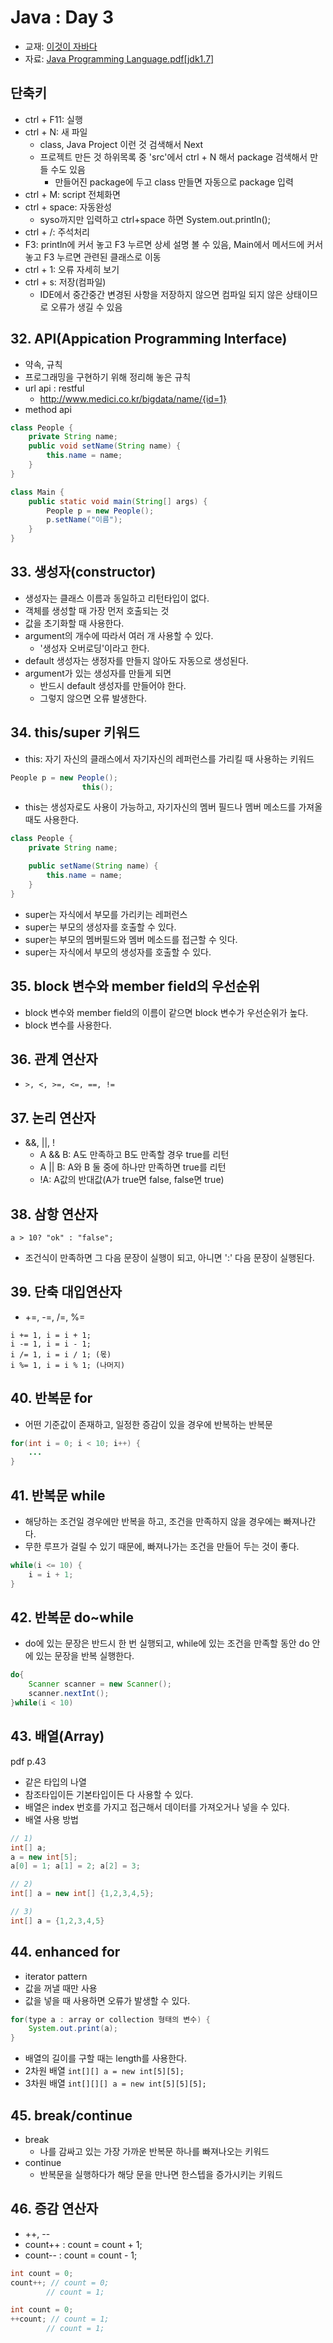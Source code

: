 # Java : Day 3

- 교재: [이것이 자바다](http://book.interpark.com/product/BookDisplay.do?_method=detail&sc.prdNo=232651697&gclid=CjwKCAiAu9vwBRAEEiwAzvjq-5c0OG19ExoqlBGND0CjxeH3adV_MU0-flqhkAncVknu1FSAH9g6ORoCi6cQAvD_BwE)
- 자료: [Java Programming Language.pdf[jdk1.7]](https://github.com/ek-koh/medici_bigdata/blob/master/Java/%5BJDK7%5D%20Java%20Programming%20Language.pdf)


## 단축키
- ctrl + F11: 실행
- ctrl + N: 새 파일
    + class, Java Project 이런 것 검색해서 Next
    + 프로젝트 만든 것 하위목록 중 'src'에서 ctrl + N 해서 package 검색해서 만들 수도 있음
        + 만들어진 package에 두고 class 만들면 자동으로 package 입력
- ctrl + M: script 전체화면
- ctrl + space: 자동완성
    + syso까지만 입력하고 ctrl+space 하면 System.out.println();
- ctrl + /: 주석처리
- F3: println에 커서 놓고 F3 누르면 상세 설명 볼 수 있음, Main에서 메서드에 커서 놓고 F3 누르면 관련된 클래스로 이동
- ctrl + 1: 오류 자세히 보기
- ctrl + s: 저장(컴파일)
    + IDE에서 중간중간 변경된 사항을 저장하지 않으면 컴파일 되지 않은 상태이므로 오류가 생길 수 있음


## 32. API(Appication Programming Interface)
- 약속, 규칙
- 프로그래밍을 구현하기 위해 정리해 놓은 규칙
- url api : restful
    + http://www.medici.co.kr/bigdata/name/{id=1}
- method api
```java
class People {
    private String name;
    public void setName(String name) {
        this.name = name;
    }
}

class Main {
    public static void main(String[] args) {
        People p = new People();
        p.setName("이름");
    }
}
```


## 33. 생성자(constructor)
- 생성자는 클래스 이름과 동일하고 리턴타입이 없다.
- 객체를 생성할 때 가장 먼저 호출되는 것
- 값을 초기화할 때 사용한다.
- argument의 개수에 따라서 여러 개 사용할 수 있다.
    + '생성자 오버로딩'이라고 한다.
- default 생성자는 생정자를 만들지 않아도 자동으로 생성된다.
- argument가 있는 생성자를 만들게 되면
    + 반드시 default 생성자를 만들어야 한다.
    + 그렇지 않으면 오류 발생한다.

## 34. this/super 키워드
- this: 자기 자신의 클래스에서 자기자신의 레퍼런스를 가리킬 때 사용하는 키워드
```java
People p = new People();
                this();
```
- this는 생성자로도 사용이 가능하고, 자기자신의 멤버 필드나 멤버 메소드를 가져올 때도 사용한다.
```java
class People {
    private String name;

    public setName(String name) {
        this.name = name;
    }
}
```

- super는 자식에서 부모를 가리키는 레퍼런스
- super는 부모의 생성자를 호출할 수 있다.
- super는 부모의 멤버필드와 멤버 메소드를 접근할 수 잇다.
- super는 자식에서 부모의 생성자를 호출할 수 있다.

## 35. block 변수와 member field의 우선순위
- block 변수와 member field의 이름이 같으면 block 변수가 우선순위가 높다.
- block 변수를 사용한다.

## 36. 관계 연산자
- `>, <, >=, <=, ==, !=`

## 37. 논리 연산자
- &&, ||, !
    - A && B: A도 만족하고 B도 만족할 경우 true를 리턴
    - A || B: A와 B 둘 중에 하나만 만족하면 true를 리턴
    - !A: A값의 반대값(A가 true면 false, false면 true)

## 38. 삼항 연산자
```a > 10? "ok" : "false";```
- 조건식이 만족하면 그 다음 문장이 실행이 되고, 아니면 ':' 다음 문장이 실행된다.

## 39. 단축 대입연산자
- +=, -=, /=, %=
```
i += 1, i = i + 1;
i -= 1, i = i - 1;
i /= 1, i = i / 1; (몫)
i %= 1, i = i % 1; (나머지)
```

## 40. 반복문 for
- 어떤 기준값이 존재하고, 일정한 증감이 있을 경우에 반복하는 반복문
```java
for(int i = 0; i < 10; i++) {
    ...
}
```

## 41. 반복문 while
- 해당하는 조건일 경우에만 반복을 하고, 조건을 만족하지 않을 경우에는 빠져나간다.
- 무한 루프가 걸릴 수 있기 때문에, 빠져나가는 조건을 만들어 두는 것이 좋다.
```java
while(i <= 10) {
    i = i + 1;
}
```

## 42. 반복문 do~while
- do에 있는 문장은 반드시 한 번 실행되고, while에 있는 조건을 만족할 동안 do 안에 있는 문장을 반복 실행한다.
```java
do{
    Scanner scanner = new Scanner();
    scanner.nextInt();
}while(i < 10)
```

## 43. 배열(Array)
pdf p.43
- 같은 타입의 나열
- 참조타입이든 기본타입이든 다 사용할 수 있다.
- 배열은 index 번호를 가지고 접근해서 데이터를 가져오거나 넣을 수 있다.
- 배열 사용 방법
```java
// 1)
int[] a;
a = new int[5];
a[0] = 1; a[1] = 2; a[2] = 3;

// 2)
int[] a = new int[] {1,2,3,4,5};

// 3)
int[] a = {1,2,3,4,5}
```

## 44. enhanced for
- iterator pattern
- 값을 꺼낼 때만 사용
- 값을 넣을 때 사용하면 오류가 발생할 수 있다.
```java
for(type a : array or collection 형태의 변수) {
    System.out.print(a);
}
```
- 배열의 길이를 구할 때는 length를 사용한다.
- 2차원 배열 `int[][] a = new int[5][5];`
- 3차원 배열 `int[][][] a = new int[5][5][5];`

## 45. break/continue
- break
    - 나를 감싸고 있는 가장 가까운 반복문 하나를 빠져나오는 키워드
- continue
    - 반복문을 실행하다가 해당 문을 만나면 한스텝을 증가시키는 키워드

## 46. 증감 연산자
- ++, --
- count++ : count = count + 1;
- count-- : count = count - 1;

```java
int count = 0;
count++; // count = 0;
        // count = 1;

int count = 0;
++count; // count = 1;
        // count = 1;
```






